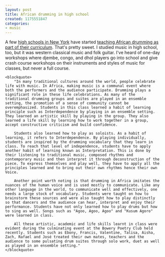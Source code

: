 ```yaml
---
layout: post
title: African drumming in high school
created: 1175551847
categories:
- music
---
```

A few [high schools in New York](http://www.fhschool.org/) have started [teaching African drumming as part of their curriculum](http://www.worldmusiccentral.org/article.php/20070331001937705). That's pretty sweet. I studied music in high school, too, but it was western classical music and folk guitar. I've heard of one-day workshops where djembe, congo, and dhol players go into school and give crash course workshops on their instruments and styles of music for classes, but never a full course. 

	<blockquote>
		"In many traditional cultures around the world, people celebrate life with music. In Africa, making music is a communal event where both the performers and the audience participate. Drumming plays a significant role in these life celebrations. As many of the traditional drumming groups and suites are played in an ensemble setting, the promotion of a sense of community cannot be overemphasized. Students in this class learned a habit of learning principle such as Interdependence by playing in an ensemble setting. They learned an artistic skill by playing in the group. They also learned a life skill by learning how to work together in a group, accept constructive criticism and build confidence.
	
		Students also learned how to play as soloists. As a habit of learning, it refers to Interdependence. By playing individually, students are inspired by the drumming vocabulary that they learn in class. To reach that level of independence, students have to apply another habit of learning known as Interpretation. This is done by their listening to traditional music, composed rhythms and contemporary music and then interpret it through deconstruction of the piece. To express themselves and play well, they have to apply all the principles learned and to bring out their own rhythms hence their own Voice.
	
		Another point worth noting is that drumming in Africa imitates the nuances of the human voice and is used mostly to communicate. Like any other language in the world, to communicate well and effectively, one needs a large stock of vocabulary. Students were taught on how to brainstorm these sources and were also taught how to play distinctly so that dancers and the audience can hear, interpret and enjoy their performance. Students have not only learned how to play drums but how to sing as well. Songs such as "Agoo, Agoo, Agoo" and "Kusum Agoro" were learned in class.
	
		All these artistic, academic and life skills learnt in class were evident during the culminating event at the Bowery Poetry Club held recently. Students such as Ebony, Francis, Valentine, Talisa, Aisha, Zach, Rafael and José treated their own mates, teachers and the audience to some pulsating drum suites through solo work, duet as well as played in an ensemble setting."
	</blockquote>


